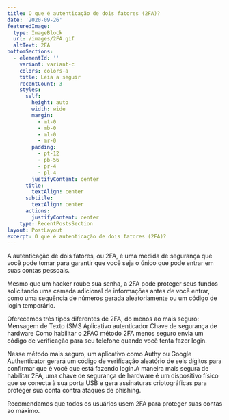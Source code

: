 ```yaml
---
title: O que é autenticação de dois fatores (2FA)?
date: '2020-09-26'
featuredImage:
  type: ImageBlock
  url: /images/2FA.gif
  altText: 2FA
bottomSections:
  - elementId: ''
    variant: variant-c
    colors: colors-a
    title: Leia a seguir
    recentCount: 3
    styles:
      self:
        height: auto
        width: wide
        margin:
          - mt-0
          - mb-0
          - ml-0
          - mr-0
        padding:
          - pt-12
          - pb-56
          - pr-4
          - pl-4
        justifyContent: center
      title:
        textAlign: center
      subtitle:
        textAlign: center
      actions:
        justifyContent: center
    type: RecentPostsSection
layout: PostLayout
excerpt: O que é autenticação de dois fatores (2FA)?
---
```

A autenticação de dois fatores, ou 2FA, é uma medida de segurança que você pode tomar para garantir que você seja o único que pode entrar em suas contas pessoais. 

Mesmo que um hacker roube sua senha, a 2FA pode proteger seus fundos solicitando uma camada adicional de informações antes de você entrar, como uma sequência de números gerada aleatoriamente ou um código de login temporário. 

Oferecemos três tipos diferentes de 2FA, do menos ao mais seguro: Mensagem de Texto (SMS Aplicativo autenticador Chave de segurança de hardware Como habilitar o 2FAO método 2FA menos seguro envia um código de verificação para seu telefone quando você tenta fazer login.

Nesse método mais seguro, um aplicativo como Authy ou Google Authenticator gerará um código de verificação aleatório de seis dígitos para confirmar que é você que está fazendo login.A maneira mais segura de habilitar 2FA, uma chave de segurança de hardware é um dispositivo físico que se conecta à sua porta USB e gera assinaturas criptográficas para proteger sua conta contra ataques de phishing.

Recomendamos que todos os usuários usem 2FA para proteger suas contas ao máximo.






